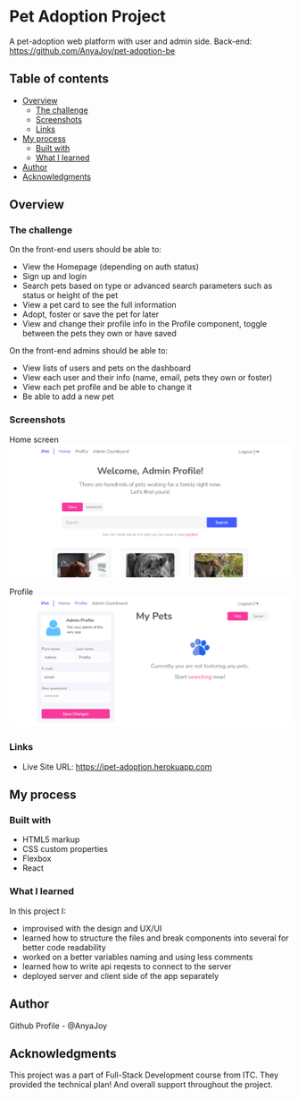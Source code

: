 # Pet Adoption Project

A pet-adoption web platform with user and admin side.
Back-end: https://github.com/AnyaJoy/pet-adoption-be

## Table of contents

- [Overview](#overview)
  - [The challenge](#the-challenge)
  - [Screenshots](#screenshots)
  - [Links](#links)
- [My process](#my-process)
  - [Built with](#built-with)
  - [What I learned](#what-i-learned)
- [Author](#author)
- [Acknowledgments](#acknowledgments)

## Overview

### The challenge

On the front-end users should be able to:

- View the Homepage (depending on auth status)
- Sign up and login
- Search pets based on type or advanced search parameters such as status or height of the pet
- View a pet card to see the full information
- Adopt, foster or save the pet for later
- View and change their profile info in the Profile component, toggle between the pets they own or have saved

On the front-end admins should be able to:

- View lists of users and pets on the dashboard
- View each user and their info (name, email, pets they own or foster)
- View each pet profile and be able to change it
- Be able to add a new pet

### Screenshots

Home screen
![](./screenshots/Screenshot_1.png)

Profile
![](./screenshots/Screenshot_2.png)

### Links

- Live Site URL: https://ipet-adoption.herokuapp.com

## My process

### Built with

- HTML5 markup
- CSS custom properties
- Flexbox
- React

### What I learned
In this project I:
- improvised with the design and UX/UI
- learned how to structure the files and break components into several for better code readability
- worked on a better variables naming and using less comments
- learned how to write api reqests to connect to the server
- deployed server and client side of the app separately

## Author

Github Profile - @AnyaJoy

## Acknowledgments

This project was a part of Full-Stack Development course from ITC. They provided the technical plan! And overall support throughout the project.

